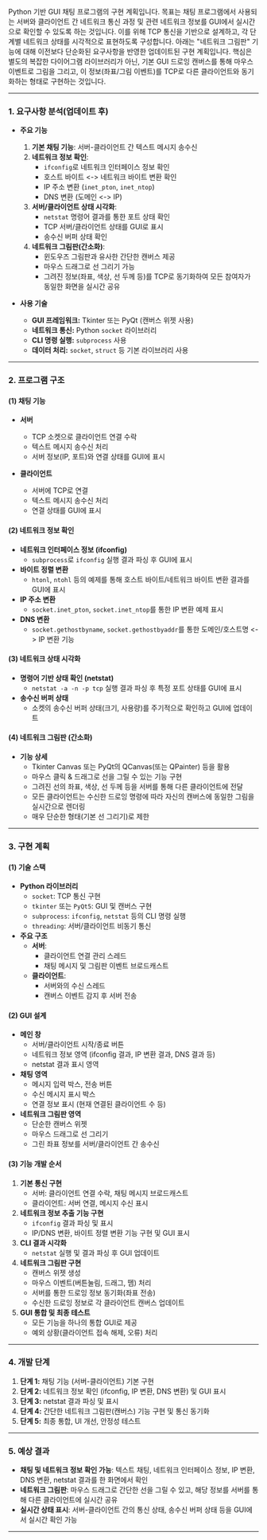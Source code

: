 Python 기반 GUI 채팅 프로그램의 구현 계획입니다. 목표는 채팅 프로그램에서 사용되는 서버와 클라이언트 간 네트워크 통신 과정 및 관련 네트워크 정보를 GUI에서 실시간으로 확인할 수 있도록 하는 것입니다. 이를 위해 TCP 통신을 기반으로 설계하고, 각 단계별 네트워크 상태를 시각적으로 표현하도록 구성합니다.
아래는 "네트워크 그림판" 기능에 대해 이전보다 단순화된 요구사항을 반영한 업데이트된 구현 계획입니다. 핵심은 별도의 복잡한 다이어그램 라이브러리가 아닌, 기본 GUI 드로잉 캔버스를 통해 마우스 이벤트로 그림을 그리고, 이 정보(좌표/그림 이벤트)를 TCP로 다른 클라이언트와 동기화하는 형태로 구현하는 것입니다.

---

### **1. 요구사항 분석(업데이트 후)**

- **주요 기능**

  1. **기본 채팅 기능**: 서버-클라이언트 간 텍스트 메시지 송수신
  2. **네트워크 정보 확인**:
     - `ifconfig`로 네트워크 인터페이스 정보 확인
     - 호스트 바이트 <-> 네트워크 바이트 변환 확인
     - IP 주소 변환 (`inet_pton`, `inet_ntop`)
     - DNS 변환 (도메인 <-> IP)
  3. **서버/클라이언트 상태 시각화**:
     - `netstat` 명령어 결과를 통한 포트 상태 확인
     - TCP 서버/클라이언트 상태를 GUI로 표시
     - 송수신 버퍼 상태 확인
  4. **네트워크 그림판(간소화)**:
     - 윈도우즈 그림판과 유사한 간단한 캔버스 제공
     - 마우스 드래그로 선 그리기 가능
     - 그려진 정보(좌표, 색상, 선 두께 등)를 TCP로 동기화하여 모든 참여자가 동일한 화면을 실시간 공유

- **사용 기술**
  - **GUI 프레임워크:** Tkinter 또는 PyQt (캔버스 위젯 사용)
  - **네트워크 통신:** Python `socket` 라이브러리
  - **CLI 명령 실행:** `subprocess` 사용
  - **데이터 처리:** `socket`, `struct` 등 기본 라이브러리 사용

---

### **2. 프로그램 구조**

#### **(1) 채팅 기능**

- **서버**

  - TCP 소켓으로 클라이언트 연결 수락
  - 텍스트 메시지 송수신 처리
  - 서버 정보(IP, 포트)와 연결 상태를 GUI에 표시

- **클라이언트**
  - 서버에 TCP로 연결
  - 텍스트 메시지 송수신 처리
  - 연결 상태를 GUI에 표시

#### **(2) 네트워크 정보 확인**

- **네트워크 인터페이스 정보 (ifconfig)**
  - `subprocess`로 `ifconfig` 실행 결과 파싱 후 GUI에 표시
- **바이트 정렬 변환**
  - `htonl`, `ntohl` 등의 예제를 통해 호스트 바이트/네트워크 바이트 변환 결과를 GUI에 표시
- **IP 주소 변환**
  - `socket.inet_pton`, `socket.inet_ntop`를 통한 IP 변환 예제 표시
- **DNS 변환**
  - `socket.gethostbyname`, `socket.gethostbyaddr`를 통한 도메인/호스트명 <-> IP 변환 기능

#### **(3) 네트워크 상태 시각화**

- **명령어 기반 상태 확인 (netstat)**
  - `netstat -a -n -p tcp` 실행 결과 파싱 후 특정 포트 상태를 GUI에 표시
- **송수신 버퍼 상태**
  - 소켓의 송수신 버퍼 상태(크기, 사용량)를 주기적으로 확인하고 GUI에 업데이트

#### **(4) 네트워크 그림판 (간소화)**

- **기능 상세**
  - Tkinter Canvas 또는 PyQt의 QCanvas(또는 QPainter) 등을 활용
  - 마우스 클릭 & 드래그로 선을 그릴 수 있는 기능 구현
  - 그려진 선의 좌표, 색상, 선 두께 등을 서버를 통해 다른 클라이언트에 전달
  - 모든 클라이언트는 수신한 드로잉 명령에 따라 자신의 캔버스에 동일한 그림을 실시간으로 렌더링
  - 매우 단순한 형태(기본 선 그리기)로 제한

---

### **3. 구현 계획**

#### **(1) 기술 스택**

- **Python 라이브러리**
  - `socket`: TCP 통신 구현
  - `tkinter` 또는 `PyQt5`: GUI 및 캔버스 구현
  - `subprocess`: `ifconfig`, `netstat` 등의 CLI 명령 실행
  - `threading`: 서버/클라이언트 비동기 통신
- **주요 구조**
  - **서버**:
    - 클라이언트 연결 관리 스레드
    - 채팅 메시지 및 그림판 이벤트 브로드캐스트
  - **클라이언트**:
    - 서버와의 수신 스레드
    - 캔버스 이벤트 감지 후 서버 전송

#### **(2) GUI 설계**

- **메인 창**
  - 서버/클라이언트 시작/종료 버튼
  - 네트워크 정보 영역 (ifconfig 결과, IP 변환 결과, DNS 결과 등)
  - netstat 결과 표시 영역
- **채팅 영역**
  - 메시지 입력 박스, 전송 버튼
  - 수신 메시지 표시 박스
  - 연결 정보 표시 (현재 연결된 클라이언트 수 등)
- **네트워크 그림판 영역**
  - 단순한 캔버스 위젯
  - 마우스 드래그로 선 그리기
  - 그린 좌표 정보를 서버/클라이언트 간 송수신

#### **(3) 기능 개발 순서**

1. **기본 통신 구현**
   - 서버: 클라이언트 연결 수락, 채팅 메시지 브로드캐스트
   - 클라이언트: 서버 연결, 메시지 수신 표시
2. **네트워크 정보 추출 기능 구현**
   - `ifconfig` 결과 파싱 및 표시
   - IP/DNS 변환, 바이트 정렬 변환 기능 구현 및 GUI 표시
3. **CLI 결과 시각화**
   - `netstat` 실행 및 결과 파싱 후 GUI 업데이트
4. **네트워크 그림판 구현**
   - 캔버스 위젯 생성
   - 마우스 이벤트(버튼눌림, 드래그, 뗌) 처리
   - 서버를 통한 드로잉 정보 동기화(좌표 전송)
   - 수신한 드로잉 정보로 각 클라이언트 캔버스 업데이트
5. **GUI 통합 및 최종 테스트**
   - 모든 기능을 하나의 통합 GUI로 제공
   - 예외 상황(클라이언트 접속 해제, 오류) 처리

---

### **4. 개발 단계**

1. **단계 1:** 채팅 기능 (서버-클라이언트) 기본 구현
2. **단계 2:** 네트워크 정보 확인 (ifconfig, IP 변환, DNS 변환) 및 GUI 표시
3. **단계 3:** netstat 결과 파싱 및 표시
4. **단계 4:** 간단한 네트워크 그림판(캔버스) 기능 구현 및 통신 동기화
5. **단계 5:** 최종 통합, UI 개선, 안정성 테스트

---

### **5. 예상 결과**

- **채팅 및 네트워크 정보 확인 가능**: 텍스트 채팅, 네트워크 인터페이스 정보, IP 변환, DNS 변환, netstat 결과를 한 화면에서 확인
- **네트워크 그림판**: 마우스 드래그로 간단한 선을 그릴 수 있고, 해당 정보를 서버를 통해 다른 클라이언트에 실시간 공유
- **실시간 상태 표시**: 서버-클라이언트 간의 통신 상태, 송수신 버퍼 상태 등을 GUI에서 실시간 확인 가능

---
